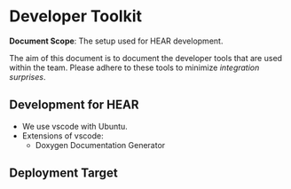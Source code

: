 # Developer Toolkit
**Document Scope**: The setup used for HEAR development.

The aim of this document is to document the developer tools that are used within the team. Please adhere to these tools to minimize *integration surprises*.

## Development for HEAR

- We use vscode with Ubuntu.
- Extensions of vscode:
  - Doxygen Documentation Generator

## Deployment Target